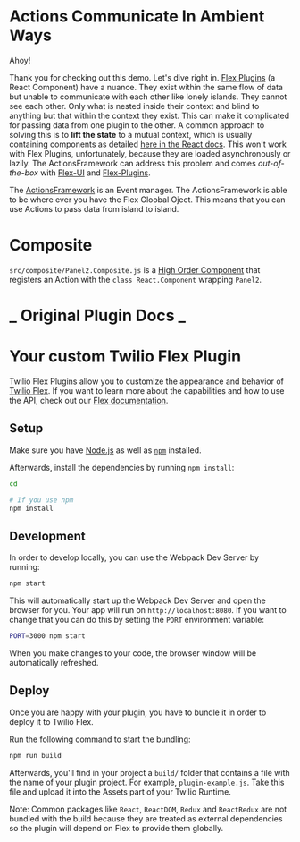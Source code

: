# Actions Communicate In Ambient Ways

Ahoy! 

Thank you for checking out this demo. Let's dive right in. [Flex Plugins](https://www.twilio.com/docs/flex/plugin-builder#plugin-builder-v3) (a React Component) have a nuance. They exist within the same flow of data but unable to communicate with each other like lonely islands. They cannot see each other. Only what is nested inside their context and blind to anything but that within the context they exist. This can make it complicated for passing data from one plugin to the other. A common approach to solving this is to **lift the state** to a mutual context, which is usually containing components as detailed [here in the React docs](https://reactjs.org/docs/lifting-state-up.html). This won't work with Flex Plugins, unfortunately, because they are loaded asynchronously or lazily. The ActionsFramework can address this problem and comes *out-of-the-box* with [Flex-UI](https://www.twilio.com/docs/flex/ui) and [Flex-Plugins](https://www.twilio.com/docs/flex/quickstart/getting-started-plugin).
 
The [ActionsFramework](https://www.twilio.com/docs/flex/actions-framework) is an Event manager. The ActionsFramework is able to be where ever you have the Flex Gloobal Oject. This means that you can use Actions to pass data from island to island.   

# Composite

`src/composite/Panel2.Composite.js` is a [High Order Component](https://reactjs.org) that registers an Action with the `class React.Component` wrapping `Panel2`.



# _ Original Plugin Docs _ 

# Your custom Twilio Flex Plugin

Twilio Flex Plugins allow you to customize the appearance and behavior of [Twilio Flex](https://www.twilio.com/flex). If you want to learn more about the capabilities and how to use the API, check out our [Flex documentation](https://www.twilio.com/docs/flex).

## Setup

Make sure you have [Node.js](https://nodejs.org) as well as [`npm`](https://npmjs.com) installed.

Afterwards, install the dependencies by running `npm install`:

```bash
cd 

# If you use npm
npm install
```

## Development

In order to develop locally, you can use the Webpack Dev Server by running:

```bash
npm start
```

This will automatically start up the Webpack Dev Server and open the browser for you. Your app will run on `http://localhost:8080`. If you want to change that you can do this by setting the `PORT` environment variable:

```bash
PORT=3000 npm start
```

When you make changes to your code, the browser window will be automatically refreshed.

## Deploy

Once you are happy with your plugin, you have to bundle it in order to deploy it to Twilio Flex.

Run the following command to start the bundling:

```bash
npm run build
```

Afterwards, you'll find in your project a `build/` folder that contains a file with the name of your plugin project. For example, `plugin-example.js`. Take this file and upload it into the Assets part of your Twilio Runtime.

Note: Common packages like `React`, `ReactDOM`, `Redux` and `ReactRedux` are not bundled with the build because they are treated as external dependencies so the plugin will depend on Flex to provide them globally.
